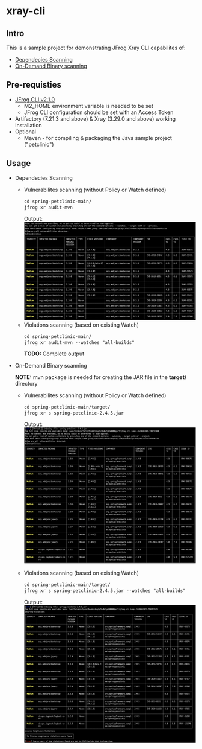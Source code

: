 # xray-cli

## Intro

This is a sample project for demonstrating JFrog Xray CLI capabilites of:
* [Dependecies Scanning](https://www.jfrog.com/confluence/display/JFROG/Xray+Dependencies+Scan)
* [On-Demand Binary scanning](https://www.jfrog.com/confluence/display/JFROG/Xray+On-Demand+Binary+Scan)

## Pre-requisties
* [JFrog CLI v2.1.0](https://www.jfrog.com/confluence/display/CLI/JFrog+CLI#JFrogCLI-DownloadandInstallationofJFrogCLI)
    * M2_HOME environment variable is needed to be set
    * JFrog CLI configuration should be set with an Access Token
* Artifactory (7.21.3 and above) & Xray (3.29.0 and above) working installation
* Optional
    * Maven - for compiling & packaging the Java sample project ("petclinic")

## Usage

* Dependecies Scanning

    * Vulnerabilites scanning (without Policy or Watch defined)
        ```
        cd spring-petclinic-main/
        jfrog xr audit-mvn
        ```
        Output:
        ![Dependecies Scanning Output](images/ds_output.png)
    * Violations scanning (based on existing Watch)
        ```
        cd spring-petclinic-main/
        jfrog xr audit-mvn --watches "all-builds"
        ```
        **TODO:** Complete output

* On-Demand Binary scanning

    **NOTE:** mvn package is needed for creating the JAR file in the **target/** directory
    
    * Vulnerabilites scanning (without Policy or Watch defined)
        ```
        cd spring-petclinic-main/target/
        jfrog xr s spring-petclinic-2.4.5.jar
        ```
        Output:
        ![On-Demand Binary Scanning Output](images/bs_output.png)

    * Violations scanning (based on existing Watch)
        ```
        cd spring-petclinic-main/target/
        jfrog xr s spring-petclinic-2.4.5.jar --watches "all-builds"
        ```
        Output:
        ![On-Demand Binary Scanning Output](images/bs_output_watch.png)